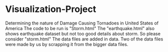 # Visualization-Project
Determining the nature of Damage Causing Tornadoes in United States of America
The code to be run is "Storm.html"
The "earthquake.html" also shows earthquake dataset but not too good details about storm. So please consider "storm.html"
The data files are added in data. Two of the data files were made by us by scrapping it from the bigger data files. 
